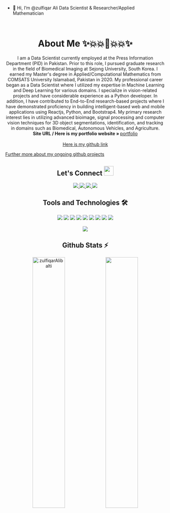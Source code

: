 - 👋 Hi, I’m @zulfiqar Ali Data Scientist & Researcher/Applied Mathematician

<!-- PROJECT LOGO -->
<br />
<p align="center">
  <h1 align="center">About Me ✨💥💥🌟💥💥✨</h1>

  <p align="center">
    I am a Data Scientist currently employed at the Press Information Department (PID) in Pakistan. Prior to this role, I pursued graduate research in the field of Biomedical Imaging at Sejong University, South Korea. I earned my Master's degree in Applied/Computational Mathematics from COMSATS University Islamabad, Pakistan in 2020. My professional career began as a Data Scientist where I utilized my expertise in Machine Learning and Deep Learning for various domains. I specialize in vision-related projects and have considerable experience as a Python developer. In addition, I have contributed to End-to-End research-based projects where I have demonstrated proficiency in building intelligent-based web and mobile applications using Reactjs, Python, and Bootstrap4. My primary research interest lies in utilizing advanced bioimage, signal processing and computer vision techniques for 3D object segmentations, identification, and tracking in domains such as Biomedical, Autonomous Vehicles, and Agriculture.
    <br />
    <strong>Site URL / Here is my portfolio website » </strong>
    <a href="https://zulfiqarali-portfolio-website.netlify.app/">portfolio</a>
    <br />
    <br />
    <a href="https://github.com/zulfiqarAlibalti">Here is my github link</a>
  </p>
</p>
 <a href="https://zulfiqarali-portfolio-website.netlify.app/">Further more about my ongoing github projects</a>
 
<!--  [![Zulfiqar's GitHub stats](https://github-readme-stats.vercel.app/api?username=zulfiqarAlibalti&hide=contribs,prs&count_private=true&show_icons=true&theme=radical
)](https://github.com/zulfiqarAlibalti/github-readme-stats)

[![Top Langs](https://github-readme-stats.vercel.app/api/top-langs/?username=zulfiqarAlibalti)](https://github.com/zulfiqarAlibalti/github-readme-stats) -->
<h2 align="center"> Let's Connect <img src="https://media.giphy.com/media/jOz35yxbuhvVQDKrce/giphy.gif" height="30px" width="30px"></h2>

<div align="center">
      <a href="https://www.linkedin.com/in/zulfiqar-ali592/">
        <img src="https://img.shields.io/badge/LinkedIn-0077B5?style=for-the-badge&logo=linkedin&logoColor=white">
      </a>
      <a href="https://github.com/zulfiqarAlibalti">
        <img src="https://img.shields.io/badge/GitHub-100000?style=for-the-badge&logo=github&logoColor=white">
      </a>
      <a href="mailto:zulfiqarcomsats@gmail.com">
        <img src="https://img.shields.io/badge/Gmail-D14836?style=for-the-badge&logo=gmail&logoColor=white">
      </a>
      <a href="https://www.instagram.com/zulfibalti96/?hl=en">
        <img src="https://img.shields.io/badge/Instagram-E4405F?style=for-the-badge&logo=instagram&logoColor=white">
      </a>
  <h2 align="center">Tools and Technologies 🛠</h2>
<div align="center">
  <img src="https://img.shields.io/badge/Python-3776AB?style=for-the-badge&logo=python&logoColor=white" />
  <img src="https://img.shields.io/badge/Django-092E20?style=for-the-badge&logo=django&logoColor=white" />
  <img src = "https://img.shields.io/badge/TensorFlow-FF6F00?style=for-the-badge&logo=tensorflow&logoColor=white"/>
  <img src="https://img.shields.io/badge/React-20232A?style=for-the-badge&logo=react&logoColor=61DAFB" />
  <img src="https://img.shields.io/badge/TypeScript-007ACC?style=for-the-badge&logo=typescript&logoColor=white" />
  <img src = "https://img.shields.io/badge/MySQL-005C84?style=for-the-badge&logo=mysql&logoColor=white"/>
  <img src="https://img.shields.io/badge/Amazon_AWS-FF9900?style=for-the-badge&logo=amazonaws&logoColor=white" />
  <img src = "https://img.shields.io/badge/Tableau-E97627?style=for-the-badge&logo=Tableau&logoColor=white"/>
  <img src = "https://img.shields.io/badge/Flask-000000?style=for-the-badge&logo=flask&logoColor=white"/>
  
<br>
<br>
  <img align="center" src="https://github-readme-stats.vercel.app/api/top-langs/?username=zulfiqarAlibalti&theme=dark&layout=compact&langs_count=20&hide_title=true"/>
</div>

<!-- Github Stats Section -->
<h2 align="center">Github Stats ⚡</h2>
<p align=center>
  <div align=center>
      <img align="center" width="45%" src="https://github-readme-streak-stats.herokuapp.com/?user=zulfiqarAlibalti&theme=react&border=61dafb&hide_border=true" alt="zulfiqarAlibalti" />
      <img align="center" width="45%" src="https://github-readme-stats.vercel.app/api?username=zulfiqarAlibalti&show_icons=true&theme=radical&border_color=61dafb&hide_border=true" />
  </div>
</p>
</div>

